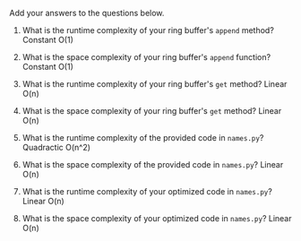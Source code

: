 Add your answers to the questions below.

1. What is the runtime complexity of your ring buffer's `append` method? Constant O(1)

2. What is the space complexity of your ring buffer's `append` function? Constant O(1)

3. What is the runtime complexity of your ring buffer's `get` method? Linear O(n)

4. What is the space complexity of your ring buffer's `get` method? Linear O(n)


5. What is the runtime complexity of the provided code in `names.py`? Quadractic O(n^2)

6. What is the space complexity of the provided code in `names.py`? Linear O(n)

7. What is the runtime complexity of your optimized code in `names.py`? Linear O(n)

8. What is the space complexity of your optimized code in `names.py`? Linear O(n)
